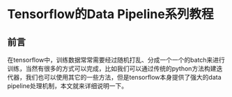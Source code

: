 # Tensorflow的Data Pipeline系列教程
## 前言
在tensorflow中，训练数据常常需要经过随机打乱、分成一个一个的batch来进行训练，当然有很多的方式可以完成，比如我们可以通过传统的python方法构建迭代器，我们也可以使用其它的一些方法，但是tensorflow本身提供了强大的data pipeline处理机制，本文就来详细说明一下。
